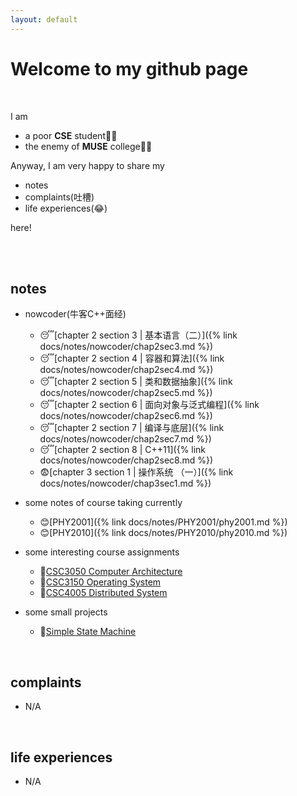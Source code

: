 ```yaml
---
layout: default
---
```


# Welcome to my github page

<br>

I am

- a poor **CSE** student👨‍💻
- the enemy of **MUSE** college👨‍✈️

Anyway, I am very happy to share my

- notes
- complaints(吐槽)
- life experiences(😂)

here!

<br>
<br>

## notes

- nowcoder(牛客C++面经)
  - 😴[chapter 2 section 3 \| 基本语言（二）]({% link docs/notes/nowcoder/chap2sec3.md %})
  - 😴[chapter 2 section 4 \| 容器和算法]({% link docs/notes/nowcoder/chap2sec4.md %})
  - 😴[chapter 2 section 5 \| 类和数据抽象]({% link docs/notes/nowcoder/chap2sec5.md %})
  - 😴[chapter 2 section 6 \| 面向对象与泛式编程]({% link docs/notes/nowcoder/chap2sec6.md %})
  - 😴[chapter 2 section 7 \| 编译与底层]({% link docs/notes/nowcoder/chap2sec7.md %})
  - 😴[chapter 2 section 8 \| C++11]({% link docs/notes/nowcoder/chap2sec8.md %})
  - 😨[chapter 3 section 1 \| 操作系统 （一）]({% link docs/notes/nowcoder/chap3sec1.md %})

- some notes of course taking currently
  - 😊[PHY2001]({% link docs/notes/PHY2001/phy2001.md %})
  - 😊[PHY2010]({% link docs/notes/PHY2010/phy2010.md %})

- some interesting course assignments
  - 🤠[CSC3050 Computer Architecture](https://github.com/MoyuST/CSC3050-Computer-Architecture)
  - 🤠[CSC3150 Operating System](https://github.com/MoyuST/CSC3150-Operating-System)
  - 🤠[CSC4005 Distributed System](https://github.com/MoyuST/CSC4005-Distributed-System)

- some small projects
  - 🐝[Simple State Machine](https://github.com/MoyuST/simpleStateMachine)

<br>

## complaints

- N/A

<br>

## life experiences

- N/A
